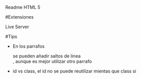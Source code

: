Readme HTML 5  

#Extensiones

Live Server

#Tips
- En los parrafos <p> se pueden añadir saltos de linea <br>, aunque es mejor utilizar otro parrafo

- id vs class, el id no se puede reutilizar mientas que class si